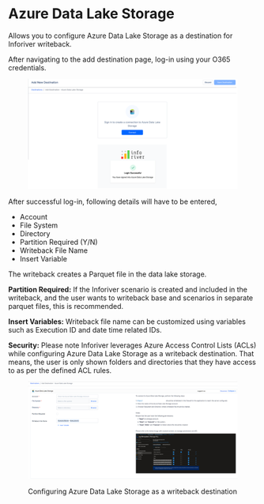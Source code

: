 # Azure Data Lake Storage

Allows you to configure Azure Data Lake Storage as a destination for Inforiver writeback.&#x20;

After navigating to the add destination page, log-in using your O365 credentials.

<figure><img src="../../../.gitbook/assets/image (58) (1).png" alt=""><figcaption></figcaption></figure>

After successful log-in, following details will have to be entered,

* Account
* File System
* Directory
* Partition Required (Y/N)
* Writeback File Name
* Insert Variable

The writeback creates a Parquet file in the data lake storage.&#x20;

**Partition Required:** If the Inforiver scenario is created and included in the writeback, and the user wants to writeback base and scenarios in separate parquet files, this is recommended.&#x20;

**Insert Variables:** Writeback file name can be customized using variables such as Execution ID and date time related IDs.

**Security:** Please note Inforiver leverages Azure Access Control Lists (ACLs) while configuring Azure Data Lake Storage as a writeback destination. That means, the user is only shown folders and directories that they have access to as per the defined ACL rules.

<figure><img src="../../../.gitbook/assets/image (40) (1).png" alt=""><figcaption><p>Configuring Azure Data Lake Storage as a writeback destination</p></figcaption></figure>

##
